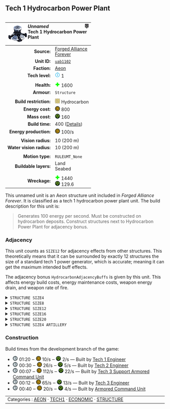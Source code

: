 Tech 1 Hydrocarbon Power Plant
----
<table align="right">
    <thead>
        <tr>
            <th align="left" colspan="2">
                <img align="left" src="icons/units/UAB1102_icon.png" title="The unit icon" /><img align="right" src="icons/strategicicons/icon_structure1_energy_rest.png" title="icon_structure1_energy" /><i>Unnamed</i><br />Tech 1 Hydrocarbon Power Plant
            </th>
        </tr>
    </thead>
    <tbody>
        <tr>
            <td align="right"><strong>Source:</strong></td>
            <td><a href="Forged Alliance Forever">Forged Alliance<br />Forever</a></td>
        </tr>
        <tr>
            <td align="right"><strong>Unit ID:</strong></td>
            <td><a href="https://github.com/FAForever/fa/D:/faf-development/fa/units/UAB1102/UAB1102_unit.bp"><code>uab1102</code></a></td>
        </tr>
        <tr>
            <td align="right"><strong>Faction:</strong></td>
            <td><a href="_categories.AEON">Aeon</a></td>
        </tr>
        <tr>
            <td align="right"><strong>Tech level:</strong></td>
            <td><img src="icons/T1.png" title="Tech 1" /> 1</td>
        </tr>
        <tr><td align="center" colspan="2"></td></tr>
        <tr>
            <td align="right"><strong>Health:</strong></td>
            <td><img src="icons/health.png" title="Health" /> 1600</td>
        </tr>
        <tr>
            <td align="right"><strong>Armour:</strong></td>
            <td><code>Structure</code></td>
        </tr>
        <tr><td align="center" colspan="2"></td></tr>
        <tr>
            <td align="right"><strong>Build restriction:</strong></td>
            <td><img src="icons/hydrocarbon_marker.png" title="Hydrocarbon marker" /> <span title="RULEUBR_OnHydrocarbonDeposit">Hydrocarbon</span></td>
        </tr>
        <tr>
            <td align="right"><strong>Energy cost:</strong></td>
            <td><img src="icons/energy.png" title="Energy" /> 800</td>
        </tr>
        <tr>
            <td align="right"><strong>Mass cost:</strong></td>
            <td><img src="icons/mass.png" title="Mass" /> 160</td>
        </tr>
        <tr>
            <td align="right"><strong>Build time:</strong></td>
            <td>400 (<a href="#construction">Details</a>)</td>
        </tr>
        <tr>
            <td align="right"><strong>Energy production:</strong></td>
            <td><img src="icons/energy.png" title="Energy" /> 100/s</td>
        </tr>
        <tr><td align="center" colspan="2"></td></tr>
        <tr>
            <td align="right"><strong>Vision radius:</strong></td>
            <td> <span title="0.20 km, 0.12 mi">10 (200 m)</span></td>
        </tr>
        <tr>
            <td align="right"><strong>Water vision radius:</strong></td>
            <td> <span title="0.20 km, 0.12 mi">10 (200 m)</span></td>
        </tr>
        <tr><td align="center" colspan="2"></td></tr>
        <tr>
            <td align="right"><strong>Motion type:</strong></td>
            <td><code>RULEUMT_None</code></td>
        </tr>
        <tr>
            <td align="right"><strong>Buildable layers:</strong></td>
            <td>Land<br />Seabed</td>
        </tr>
        <tr><td align="center" colspan="2"></td></tr>
        <tr>
            <td align="right"><strong>Wreckage:</strong></td>
            <td><img src="icons/health.png" title="Health" /> 1440<br /><img src="icons/mass.png" title="Mass" /> 129.6</td>
        </tr>
    </tbody>
</table>

This unnamed unit is an Aeon structure unit included in *Forged Alliance Forever*.
It is classified as a tech 1 hydrocarbon power plant unit.
The build description for this unit is:

<blockquote>Generates 100 energy per second. Must be constructed on hydrocarbon deposits. Construct structures next to Hydrocarbon Power Plant for adjacency bonus.</blockquote>

### Adjacency
This unit counts as `SIZE12` for adjacency effects from other structures. This theoretically means that it can be surrounded by exactly 12 structures the size of a standard tech 1 power generator, which is accurate; meaning it can get the maximum intended buff effects. 

The adjacency bonus `HydrocarbonAdjacencyBuffs` is given by this unit. This affects energy build costs, energy maintenance costs, weapon energy drain, and weapon rate of fire.

<details>
<summary><code>STRUCTURE SIZE4</code></summary>
<p>
    <table>
        <tr>
            <td align="right"><strong>Energy build costs:</strong></td>
            <td>-1⁄8</td>
        </tr>
        <tr>
            <td align="right"><strong>Energy maintenance costs:</strong></td>
            <td>-1⁄8</td>
        </tr>
        <tr>
            <td align="right"><strong>Weapon energy drain:</strong></td>
            <td>-1⁄20</td>
        </tr>
    </table>
</p>
</details>


<details>
<summary><code>STRUCTURE SIZE8</code></summary>
<p>
    <table>
        <tr>
            <td align="right"><strong>Energy build costs:</strong></td>
            <td>-1⁄8</td>
        </tr>
        <tr>
            <td align="right"><strong>Energy maintenance costs:</strong></td>
            <td>-1⁄8</td>
        </tr>
        <tr>
            <td align="right"><strong>Weapon energy drain:</strong></td>
            <td>-1⁄20</td>
        </tr>
        <tr>
            <td align="right"><strong>Weapon rate of fire:</strong></td>
            <td>-1⁄16</td>
        </tr>
    </table>
</p>
</details>


<details>
<summary><code>STRUCTURE SIZE12</code></summary>
<p>
    <table>
        <tr>
            <td align="right"><strong>Energy build costs:</strong></td>
            <td>-1⁄8</td>
        </tr>
        <tr>
            <td align="right"><strong>Energy maintenance costs:</strong></td>
            <td>-1⁄8</td>
        </tr>
        <tr>
            <td align="right"><strong>Weapon energy drain:</strong></td>
            <td>-1⁄20</td>
        </tr>
        <tr>
            <td align="right"><strong>Weapon rate of fire:</strong></td>
            <td>-1⁄16</td>
        </tr>
    </table>
</p>
</details>


<details>
<summary><code>STRUCTURE SIZE16</code></summary>
<p>
    <table>
        <tr>
            <td align="right"><strong>Energy build costs:</strong></td>
            <td>-1⁄8</td>
        </tr>
        <tr>
            <td align="right"><strong>Energy maintenance costs:</strong></td>
            <td>-1⁄8</td>
        </tr>
        <tr>
            <td align="right"><strong>Weapon energy drain:</strong></td>
            <td>-1⁄20</td>
        </tr>
        <tr>
            <td align="right"><strong>Weapon rate of fire:</strong></td>
            <td>-1⁄16</td>
        </tr>
    </table>
</p>
</details>


<details>
<summary><code>STRUCTURE SIZE20</code></summary>
<p>
    <table>
        <tr>
            <td align="right"><strong>Energy build costs:</strong></td>
            <td>-1⁄8</td>
        </tr>
        <tr>
            <td align="right"><strong>Energy maintenance costs:</strong></td>
            <td>-1⁄8</td>
        </tr>
        <tr>
            <td align="right"><strong>Weapon energy drain:</strong></td>
            <td>-1⁄20</td>
        </tr>
        <tr>
            <td align="right"><strong>Weapon rate of fire:</strong></td>
            <td>-1⁄40</td>
        </tr>
    </table>
</p>
</details>


<details>
<summary><code>STRUCTURE SIZE4 ARTILLERY</code></summary>
<p>
    <table>
        <tr>
            <td align="right"><strong>Weapon rate of fire:</strong></td>
            <td>-1⁄16</td>
        </tr>
    </table>
</p>
</details>


### Construction
Build times from the development branch of the game:
* <img src="icons/time.png" title="Time" /> 01:20 ‒ <img src="icons/energy.png" title="Energy" /> 10/s ‒ <img src="icons/mass.png" title="Mass" /> 2/s — Built by <a href="UAL0105">Tech 1 Engineer</a>
* <img src="icons/time.png" title="Time" /> 00:30 ‒ <img src="icons/energy.png" title="Energy" /> 26/s ‒ <img src="icons/mass.png" title="Mass" /> 5/s — Built by <a href="UAL0208">Tech 2 Engineer</a>
* <img src="icons/time.png" title="Time" /> 00:07 ‒ <img src="icons/energy.png" title="Energy" /> 112/s ‒ <img src="icons/mass.png" title="Mass" /> 22/s — Built by <a href="UAL0301">Tech 3 Support Armored Command Unit</a>
* <img src="icons/time.png" title="Time" /> 00:12 ‒ <img src="icons/energy.png" title="Energy" /> 65/s ‒ <img src="icons/mass.png" title="Mass" /> 13/s — Built by <a href="UAL0309">Tech 3 Engineer</a>
* <img src="icons/time.png" title="Time" /> 00:40 ‒ <img src="icons/energy.png" title="Energy" /> 20/s ‒ <img src="icons/mass.png" title="Mass" /> 4/s — Built by <a href="UAL0001">Armored Command Unit</a>

<table align="center">
<td width="1215px">Categories : 
<a href="_categories.AEON">AEON</a> · 
<a href="_categories.TECH1">TECH1</a> · 
<a href="_categories.ECONOMIC">ECONOMIC</a> · 
<a href="_categories.STRUCTURE">STRUCTURE</a></td>
</table>
